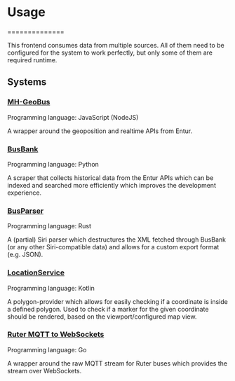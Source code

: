 # Usage
==============

This frontend consumes data from multiple sources.
All of them need to be configured for the system to work perfectly, but only some of them are required runtime.

## Systems

### [MH-GeoBus](https://github.com/kakelaget/mh-geobus)

Programming language: JavaScript (NodeJS)

A wrapper around the geoposition and realtime APIs from Entur.

### [BusBank](https://github.com/kakelaget/busbank)

Programming language: Python

A scraper that collects historical data from the Entur APIs which can be indexed and searched more efficiently which improves the development experience.


### [BusParser](https://github.com/kakelaget/busparser)

Programming language: Rust

A (partial) Siri parser which destructures the XML fetched through BusBank (or any other Siri-compatible data) and allows for a custom export format (e.g. JSON).

### [LocationService](https://github.com/kakelaget/location-service)

Programming language: Kotlin

A polygon-provider which allows for easily checking if a coordinate is inside a defined polygon. Used to check if a marker for the given coordinate should be rendered, based on the viewport/configured map view.

### [Ruter MQTT to WebSockets](https://github.com/kakelaget/ruter-mqtt-to-websockets)

Programming language: Go

A wrapper around the raw MQTT stream for Ruter buses which provides the stream over WebSockets.
